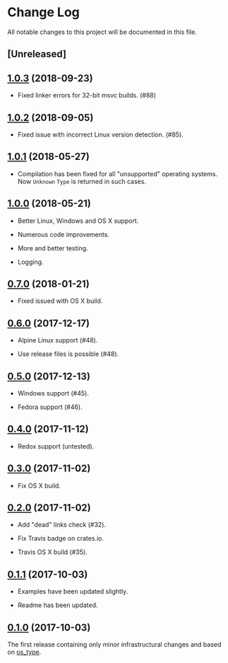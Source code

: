 # Change Log

All notable changes to this project will be documented in this file.

## [Unreleased]

## [1.0.3](https://github.com/darkeld3r/os_info/tree/v1.0.3) (2018-09-23)

- Fixed linker errors for 32-bit msvc builds. (#88)  

## [1.0.2](https://github.com/darkeld3r/os_info/tree/v1.0.2) (2018-09-05)

- Fixed issue with incorrect Linux version detection. (#85).

## [1.0.1](https://github.com/darkeld3r/os_info/tree/v1.0.1) (2018-05-27)

- Compilation has been fixed for all "unsupported" operating systems. Now
  `Unknown` `Type` is returned in such cases.

## [1.0.0](https://github.com/darkeld3r/os_info/tree/v1.0) (2018-05-21)

- Better Linux, Windows and OS X support.

- Numerous code improvements.

- More and better testing.

- Logging.

## [0.7.0](https://github.com/darkeld3r/os_info/tree/v0.6.0) (2018-01-21)

- Fixed issued with OS X build.

## [0.6.0](https://github.com/darkeld3r/os_info/tree/v0.6.0) (2017-12-17)

- Alpine Linux support (#48).

- Use release files is possible (#48).

## [0.5.0](https://github.com/darkeld3r/os_info/tree/v0.5.0) (2017-12-13)

- Windows support (#45).

- Fedora support (#46).

## [0.4.0](https://github.com/darkeld3r/os_info/tree/v0.4.0) (2017-11-12)

- Redox support (untested).

## [0.3.0](https://github.com/darkeld3r/os_info/tree/v0.3.0) (2017-11-02)

- Fix OS X build.

## [0.2.0](https://github.com/darkeld3r/os_info/tree/v0.2.0) (2017-11-02)

- Add "dead" links check (#32).

- Fix Travis badge on crates.io.

- Travis OS X build (#35).

## [0.1.1](https://github.com/darkeld3r/os_info/tree/v0.1.1) (2017-10-03)

- Examples have been updated slightly.

- Readme has been updated.

## [0.1.0](https://github.com/darkeld3r/os_info/tree/v0.1.0) (2017-10-03)

The first release containing only minor infrastructural changes and based on [os_type](https://github.com/schultyy/os_type).
